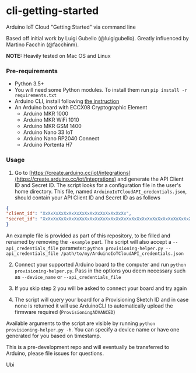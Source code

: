 # cli-getting-started
Arduino IoT Cloud "Getting Started" via command line

Based off initial work by Luigi Gubello (@luigigubello).
Greatly influenced by Martino Facchin (@facchinm).

**NOTE:** 
Heavily tested on Mac OS and Linux

### Pre-requirements
* Python 3.5+
* You will need some Python modules. To install them run `pip install -r requirements.txt`
* Arduino CLI, install following [the instruction](https://arduino.github.io/arduino-cli/installation/)
* An Arduino board with ECCX08 Cryptographic Element
    - Arduino MKR 1000
    - Arduino MKR WiFi 1010
    - Arduino MKR GSM 1400
    - Arduino Nano 33 IoT
    - Arduino Nano RP2040 Connect
    - Arduino Portenta H7

### Usage
1. Go to [https://create.arduino.cc/iot/integrations](https://create.arduino.cc/iot/integrations) and generate the API Client ID and Secret ID.
The script looks for a configuration file in the user's home directory. This file, named `ArduinoIoTCloudAPI_credentials.json`, should contain your API Client ID and Secret ID as as follows
```json
{
"client_id": "XxXxXxXxXxXxXxXxXxXxXxXxXxXxXxXx",
"secret_id": "XxXxXxXxXxXxXxXxXxXxXxXxXxXxXxXxXxXxXxXxXxXxXxXxXxXxXxXxXxXxXxXx"
}
```
An example file is provided as part of this repository, to be filled and renamed by removing the `-example` part.
The script will also accept a `--api_credentials_file` parameter:
`python provisioning-helper.py --api_credentials_file /path/to/my/ArduinoIoTCloudAPI_credentials.json`

2. Connect your supported Arduino board to the computer and run `python provisioning-helper.py`. Pass in the options you deem necessary such as `--device_name` or `--api_credentials_file`

3. If you skip step 2 you will be asked to connect your board and try again

4. The script will query your board for a Provisioning Sketch ID and in case none is returned it will use ArduinoCLI to automatically upload the firmware required (`ProvisioningADVANCED`)

Available arguments to the script are visible by running `python provisioning-helper.py -h`.
You can specify a device name or have one generated for you based on timestamp.


This is a pre-development repo and will eventually be transferred to Arduino, please file issues for questions.

Ubi
